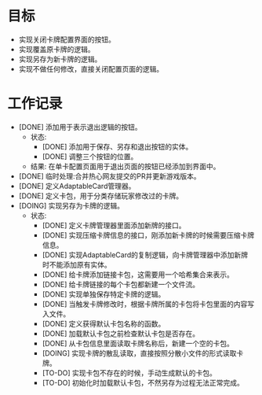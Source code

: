 # 目标
- 实现关闭卡牌配置界面的按钮。
- 实现覆盖原卡牌的逻辑。
- 实现另存为新卡牌的逻辑。
- 实现不做任何修改，直接关闭配置页面的逻辑。

# 工作记录
- [DONE] 添加用于表示退出逻辑的按钮。
	- 状态:
		- [DONE] 添加用于保存、另存和退出按钮的实体。
		- [DONE] 调整三个按钮的位置。
	- 结果: 在单卡配置页面用于退出页面的按钮已经添加到界面中。
- [DONE] 临时处理:合并热心网友提交的PR并更新游戏版本。
- [DONE] 定义AdaptableCard管理器。
- [DONE] 定义卡包，用于分类存储玩家修改过的卡牌。
- [DOING] 实现另存为卡牌的逻辑。
	- 状态:
		- [DONE] 定义卡牌管理器里面添加新牌的接口。
		- [DONE] 实现压缩卡牌信息的接口，刚添加新卡牌的时候需要压缩卡牌信息。
		- [DONE] 实现AdaptableCard的复制逻辑，向卡牌管理器中添加新牌时不能添加原有实体。
		- [DONE] 给卡牌添加链接卡包，这需要用一个哈希集合来表示。
		- [DONE] 给卡牌链接的每个卡包都新建一个文件流。 
		- [DONE] 实现单独保存特定卡牌的逻辑。
		- [DONE] 当触发卡牌修改时，根据卡牌所属的卡包将卡包里面的内容写入文件。
		- [DONE] 定义获得默认卡包名称的函数。
		- [DONE] 加载默认卡包之前检查默认卡包是否存在。
		- [DONE] 从卡包信息里面读取卡牌名称后，新建一个空的卡包。
		- [DOING] 实现卡牌的散乱读取，直接按照分散小文件的形式读取卡牌。
		- [TO-DO] 实现卡包不存在的时候，手动生成默认的卡包。
		- [TO-DO] 初始化时加载默认卡包，不然另存为过程无法正常完成。